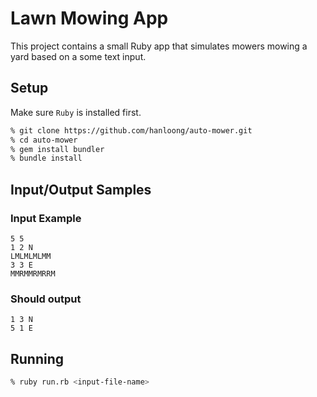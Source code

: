 # Lawn Mowing App

This project contains a small Ruby app that simulates mowers mowing a yard based on a some text input.

## Setup

Make sure `Ruby` is installed first.

```bash
% git clone https://github.com/hanloong/auto-mower.git
% cd auto-mower
% gem install bundler
% bundle install
```

## Input/Output Samples

### Input Example
```
5 5
1 2 N
LMLMLMLMM
3 3 E
MMRMMRMRRM
```

### Should output
```
1 3 N
5 1 E
```

## Running

```bash
% ruby run.rb <input-file-name>
```
